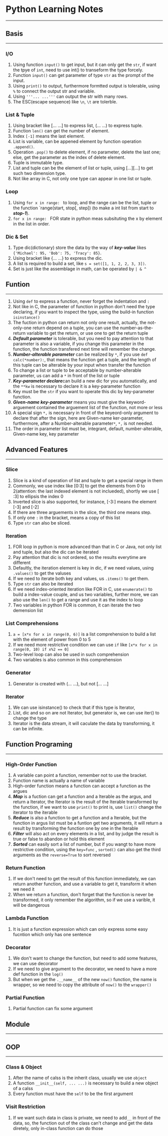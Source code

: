 # Python Learning Notes
***

## Basis
***
### I/O
1. Using function `input()` to get input, but it can only get the `str`, if want the tpye of `int`, need to use int() to transeform the type forcely.  
2. Function `input()` can get parameter of type `str` as the prompt of the input.   
3. Using `print()` to output, furthermore formtted output is tolerable, using `%` to connect the output str and variable.  
4. Using ` '''... ...''' ` can output the str with many rows.
5. The ESC(escape sequence) like `\n`, `\t`  are tolerble.  

### List & Tuple
1. Using bracket like [... ...] to express list, (... ...) to express tuple.  
2. Function `len()`  can get the number of element.
3. Index `[-1]` means the last element.  
4. List is variable, can be appened element by function operation `.append()`.  
5. Operation `.pop()` to delete element, if no parameter, delete the last one; else, get the parameter as the index of delete element.  
6. Tuple is immutable type.
7. List and tuple can be the element of list or tuple, using [...][...] to get such two dimension type.   
8. Not like array in C, not only one type can appear in one list or tuple.  

### Loop
1. Using `for x in range: ` to loop, and the range can be the list, tuple or the function `range(start, stop[, step]) (to make a int list from start to ***stop-1***).
2. `for x in range: ` FOR state in python meas subsituting the x by element in the list in order.

### Dic & Set
1. Type dic(dictionary) store the data by the way of ***key-value*** likes `{'Michael': 95, 'Bob': 75, 'Tracy': 85}`.  
2. Using bracket like {... ...} to express the dic.
3. A list is required to build a set, like `s = set([1, 1, 2, 2, 3, 3])`.
4. Set is just like the assemblage in math, can be operated by `| & ^`

## Funtion
***
1. Using `def` to express a function, never forget the indentation and `:`
2. Not like in C, the parameter of function in python don't need the type declaring, if you want to inspect the type, using the build-in function `isinstance()`
3. The fuction in python can return not only one result, actually, the not-only-one return depend on a tuple, you can use the number-as-the-return variable to get the return, or use one to get the return tuple
4. ***Default parameter*** is tolerable, but you need to pay attention to that parameter is also a variable, if you change this parameter in the function, the function transfered next time will remember the change.
5. ***Number-alterable parameter*** can be realized by `*`, if you use `def calc(*number):`, that means the function get a tuple, and the length of this tuple can be alterable by your input when transfer the function
6. To change a list or tuple to be acceptable by number-alterable parameter, us can add a `*` in front of the list or tuple
7. ***Key-parameter declare***can build a new dic for you automatically, and the `**kw` is necessary to declare it is a key-parameter function
8. Key must be the `str` if you want to operate this dic by key-parameter function.
9. ***Given-name key-parameter*** means you must give the keyword-arguement contained the arguement list of the function, not more or less
10. A special sign ` *, ` is necessary in front of the keyeord-only argument to declare that after the sign, here are Given-name ker-parameter, furthermore, after a Number-alterable parameter`*`, `*,` is not needed. 
11. The order in parameter list must be, integrant, default, number-alterable, Given-name key, key parameter

## Advanced Features
***
### Slice
1. Slice is a kind of operation of list and tuple to get a special range in them
2. Commonly, we use index like [0:3] to get the elements from 0 to 2(attention: the last indexed element is not inclueded), shortly we use [ :3] to ellipsis the index 0
3. Inverted slice is also supported, for instance, [-3:] means the element [-3] and [-2]
4.  If there are three arguements in the slice, the third one means step.
5. If only one `:` in the bracket, means a copy of this list
6. Type `str` can also be sliced.

### Iteration
1. FOR loop in python is more advanced than that in C or Java, not only list and tuple, but also the dic can be iterated
2. Pay attention that dic is not ordered, so the results everytime are different
3. Defaultly, the iteration element is key in dic, if we need values, using `.values()` to get the valuses
4. If we need to iterate both key and values, us `.items()` to get them.
5. Type `str` can also be iterated
6. If we need index-oriented iteration like FOR in C, use `enumerate()` to build a index-value couple, and us two variables, further more, we can also use the `len()` to get a range and use it as the index to loop
7. Two variables in python FOR is common, it can iterate the two demension list

### List Comprehensions
1. `a = [x*x for x in range(0, 6)]` is a list comprehension to build a list with the element of power from 0 to 5
2. If we need more restrictive condition we can use `if`  like `[x*x for x in range(0, 10) if x%2 == 0]`
3. Two-level loop can also be used in such comprehension
4. Two variables is also common in this comprehension

### Generator
1. Generator is created with (... ...), but not [... ...]

### Iterator
1. We can use isinstance() to check that if this type is Iterator,
2. List, dic and so on are not Iterator, but generator is, we can use iter() to change the type
3. Iterator is the data stream, it will caculate the data by transforming, it can be infinite.

## Function Programing
***
### High-Order Function
1. A variable can point a function, remember not to use the bracket.
2. Function name is actually a name of variable 
3. High-order function means a function can accept a function as the argues 
4. ***Map*** is a fuction can get a function and a Iterable as the argus, and return a Iterator, the Iterator is the result of the Iterable transformed by the function, if we want to use `print()` to print is, use `list()` change the iterator to the iterable
5. ***Reduce*** is also a function to get a function and a Iterable, but the function in argus list must be a funtion get two arguments, it will return a result by  transforming the function one by one in the Iterable
6. ***Filter*** will also act on every elements in a list, and by judge the result is true or false to abandon or hold this element
7. ***Sorted*** can easily sort a list of number, but if you wangt to have more restrictive condition, using the `key=func` , `sorted()` can also get the third arguments as the `reverse=True` to sort reversed

### Return Function
1. If we don't need to get the result of this function immediately, we can return another function, and use a variable to get it, transform it when we need it
2. When we return a function, don't forget that the function is never be transformed, it only remember the algorithm, so if we use a varible, it will be dangerous

### Lambda Function
1. It is just a function expression which can only express some easy fucntion which only has one sentence

### Decorator
1. We don't want to change the function, but need to add some features, we can use decorator 
2. If we need to give argument to the decorator, we need to have a more def function in the `log()`
3. But when we get the `.__name__` of the new `now()` function, the name is wrapper, so we need to copy the attribute of `now()` to the `wrapper()`

### Partial Function
1. Partial function can fix some argument

## Module
***


## OOP
***

### Class & Object
1. After the name of calss is the inherit class, usually we use `object`
2. A function `__init__(self, ... ...)` is necessary to build a new object of a calss
3. Every function must have the `self` to be the first argument


### Visit Restriction
1. If we want such data in class is private, we need to add`__` in front of the data, so, the function out of the class can't change and get the data diretely, only in-class function can do those
